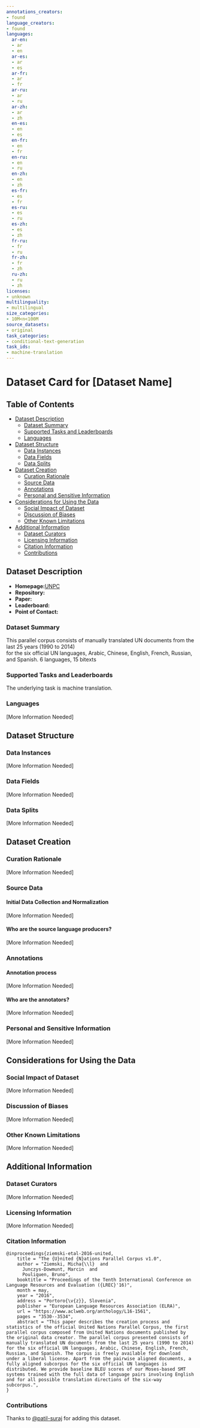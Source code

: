 ```yaml
---
annotations_creators:
- found
language_creators:
- found
languages:
  ar-en:
  - ar
  - en
  ar-es:
  - ar
  - es
  ar-fr:
  - ar
  - fr
  ar-ru:
  - ar
  - ru
  ar-zh:
  - ar
  - zh
  en-es:
  - en
  - es
  en-fr:
  - en
  - fr
  en-ru:
  - en
  - ru
  en-zh:
  - en
  - zh
  es-fr:
  - es
  - fr
  es-ru:
  - es
  - ru
  es-zh:
  - es
  - zh
  fr-ru:
  - fr
  - ru
  fr-zh:
  - fr
  - zh
  ru-zh:
  - ru
  - zh
licenses:
- unknown
multilinguality:
- multilingual
size_categories:
- 10M<n<100M
source_datasets:
- original
task_categories:
- conditional-text-generation
task_ids:
- machine-translation
---
```


# Dataset Card for [Dataset Name]

## Table of Contents
- [Dataset Description](#dataset-description)
  - [Dataset Summary](#dataset-summary)
  - [Supported Tasks and Leaderboards](#supported-tasks-and-leaderboards)
  - [Languages](#languages)
- [Dataset Structure](#dataset-structure)
  - [Data Instances](#data-instances)
  - [Data Fields](#data-fields)
  - [Data Splits](#data-splits)
- [Dataset Creation](#dataset-creation)
  - [Curation Rationale](#curation-rationale)
  - [Source Data](#source-data)
  - [Annotations](#annotations)
  - [Personal and Sensitive Information](#personal-and-sensitive-information)
- [Considerations for Using the Data](#considerations-for-using-the-data)
  - [Social Impact of Dataset](#social-impact-of-dataset)
  - [Discussion of Biases](#discussion-of-biases)
  - [Other Known Limitations](#other-known-limitations)
- [Additional Information](#additional-information)
  - [Dataset Curators](#dataset-curators)
  - [Licensing Information](#licensing-information)
  - [Citation Information](#citation-information)
  - [Contributions](#contributions)

## Dataset Description

- **Homepage:**[UNPC](http://opus.nlpl.eu/UNPC.php)
- **Repository:**
- **Paper:**
- **Leaderboard:**
- **Point of Contact:**

### Dataset Summary

This parallel corpus consists of manually translated UN documents from the last 25 years (1990 to 2014) \
for the six official UN languages, Arabic, Chinese, English, French, Russian, and Spanish.
6 languages, 15 bitexts

### Supported Tasks and Leaderboards

The underlying task is machine translation.

### Languages

[More Information Needed]

## Dataset Structure

### Data Instances

[More Information Needed]

### Data Fields

[More Information Needed]

### Data Splits

[More Information Needed]

## Dataset Creation

### Curation Rationale

[More Information Needed]

### Source Data

#### Initial Data Collection and Normalization

[More Information Needed]

#### Who are the source language producers?

[More Information Needed]

### Annotations

#### Annotation process

[More Information Needed]

#### Who are the annotators?

[More Information Needed]

### Personal and Sensitive Information

[More Information Needed]

## Considerations for Using the Data

### Social Impact of Dataset

[More Information Needed]

### Discussion of Biases

[More Information Needed]

### Other Known Limitations

[More Information Needed]

## Additional Information

### Dataset Curators

[More Information Needed]

### Licensing Information

[More Information Needed]

### Citation Information

```
@inproceedings{ziemski-etal-2016-united,
    title = "The {U}nited {N}ations Parallel Corpus v1.0",
    author = "Ziemski, Micha{\\l}  and
      Junczys-Dowmunt, Marcin  and
      Pouliquen, Bruno",
    booktitle = "Proceedings of the Tenth International Conference on Language Resources and Evaluation ({LREC}'16)",
    month = may,
    year = "2016",
    address = "Portoro{\v{z}}, Slovenia",
    publisher = "European Language Resources Association (ELRA)",
    url = "https://www.aclweb.org/anthology/L16-1561",
    pages = "3530--3534",
    abstract = "This paper describes the creation process and statistics of the official United Nations Parallel Corpus, the first parallel corpus composed from United Nations documents published by the original data creator. The parallel corpus presented consists of manually translated UN documents from the last 25 years (1990 to 2014) for the six official UN languages, Arabic, Chinese, English, French, Russian, and Spanish. The corpus is freely available for download under a liberal license. Apart from the pairwise aligned documents, a fully aligned subcorpus for the six official UN languages is distributed. We provide baseline BLEU scores of our Moses-based SMT systems trained with the full data of language pairs involving English and for all possible translation directions of the six-way subcorpus.",
}
```
### Contributions

Thanks to [@patil-suraj](https://github.com/patil-suraj) for adding this dataset.